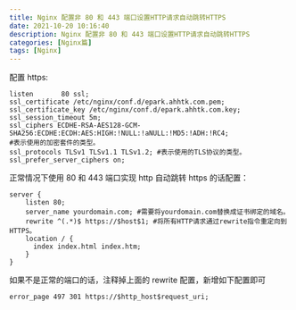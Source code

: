 ```yaml
---
title: Nginx 配置非 80 和 443 端口设置HTTP请求自动跳转HTTPS
date: 2021-10-20 10:16:40
description: Nginx 配置非 80 和 443 端口设置HTTP请求自动跳转HTTPS
categories: [Nginx篇]
tags: [Nginx]
---
```


<!-- more -->

配置 https:

```shell
listen       80 ssl;
ssl_certificate /etc/nginx/conf.d/epark.ahhtk.com.pem;
ssl_certificate_key /etc/nginx/conf.d/epark.ahhtk.com.key;
ssl_session_timeout 5m;
ssl_ciphers ECDHE-RSA-AES128-GCM-SHA256:ECDHE:ECDH:AES:HIGH:!NULL:!aNULL:!MD5:!ADH:!RC4;
#表示使用的加密套件的类型。
ssl_protocols TLSv1 TLSv1.1 TLSv1.2; #表示使用的TLS协议的类型。
ssl_prefer_server_ciphers on;
```


正常情况下使用 80 和 443 端口实现 http 自动跳转 https 的话配置：

```shell
server {
    listen 80;
    server_name yourdomain.com; #需要将yourdomain.com替换成证书绑定的域名。
    rewrite ^(.*)$ https://$host$1; #将所有HTTP请求通过rewrite指令重定向到HTTPS。
    location / {
      index index.html index.htm;
    }
}
```

如果不是正常的端口的话，注释掉上面的 rewrite 配置，新增如下配置即可

```error_page 497 301 https://$http_host$request_uri;```